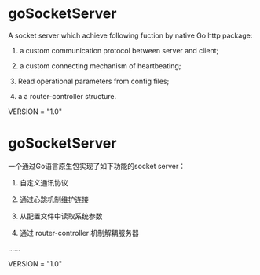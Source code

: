 # goSocketServer
A socket server which achieve following fuction by native Go http package:
  1. a custom communication protocol between server and client;
  
  2. a custom connecting mechanism of heartbeating;
  
  3. Read operational parameters from config files;
  
  4. a a router-controller structure.
  
  
VERSION = "1.0"

# goSocketServer
一个通过Go语言原生包实现了如下功能的socket server：
1. 自定义通讯协议

2. 通过心跳机制维护连接

3. 从配置文件中读取系统参数

4. 通过 router-controller 机制解耦服务器

......

VERSION = "1.0"
